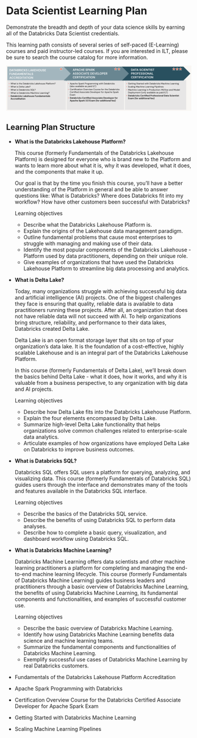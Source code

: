 # Data Scientist Learning Plan

Demonstrate the breadth and depth of your data science skills by earning all of the Databricks Data Scientist credentials.

This learning path consists of several series of self-paced (E-Learning) courses and paid instructor-led courses. If you are interested in ILT, please be sure to search the course catalog for more information.

![](pic_ref/data_scientist_2.png)

## Learning Plan Structure

- **What is the Databricks Lakehouse Platform?**
  
    This course (formerly Fundamentals of the Databricks Lakehouse Platform) is designed for everyone who is brand new to the Platform and wants to learn more about what it is, why it was developed, what it does, and the components that make it up.  
    
    Our goal is that by the time you finish this course, you’ll have a better understanding of the Platform in general and be able to answer questions like: What is Databricks? Where does Databricks fit into my workflow? How have other customers been successful with Databricks?

    Learning objectives
    - Describe what the Databricks Lakehouse Platform is.
    - Explain the origins of the Lakehouse data management paradigm.
    - Outline fundamental problems that cause most enterprises to struggle with managing and making use of their data.
    - Identify the most popular components of the Databricks Lakehouse - Platform used by data practitioners, depending on their unique role.
    - Give examples of organizations that have used the Databricks Lakehouse Platform to streamline big data processing and analytics.


- **What is Delta Lake?**
    
    Today, many organizations struggle with achieving successful big data and artificial intelligence (AI) projects. One of the biggest challenges they face is ensuring that quality, reliable data is available to data practitioners running these projects. After all, an organization that does not have reliable data will not succeed with AI. To help organizations bring structure, reliability, and performance to their data lakes, Databricks created Delta Lake.


    Delta Lake is an open format storage layer that sits on top of your organization’s data lake. It is the foundation of a cost-effective, highly scalable Lakehouse and is an integral part of the Databricks Lakehouse Platform.


    In this course (formerly Fundamentals of Delta Lake), we’ll break down the basics behind Delta Lake - what it does, how it works, and why it is valuable from a business perspective, to any organization with big data and AI projects.


    Learning objectives
    - Describe how Delta Lake fits into the Databricks Lakehouse Platform.
    - Explain the four elements encompassed by Delta Lake.
    - Summarize high-level Delta Lake functionality that helps organizations solve common challenges related to enterprise-scale data analytics.
    - Articulate examples of how organizations have employed Delta Lake on Databricks to improve business outcomes.

- **What is Databricks SQL?**
  
    Databricks SQL offers SQL users a platform for querying, analyzing, and visualizing data.  This course (formerly Fundamentals of Databricks SQL) guides users through the interface and demonstrates many of the tools and features available in the Databricks SQL interface.

    Learning objectives
    - Describe the basics of the Databricks SQL service.
    - Describe the benefits of using Databricks SQL to perform data analyses.
    - Describe how to complete a basic query, visualization, and dashboard workflow using Databricks SQL.

- **What is Databricks Machine Learning?**
  
    Databricks Machine Learning offers data scientists and other machine learning practitioners a platform for completing and managing the end-to-end machine learning lifecycle. This course (formerly Fundamentals of Databricks Machine Learning) guides business leaders and practitioners through a basic overview of Databricks Machine Learning, the benefits of using Databricks Machine Learning, its fundamental components and functionalities, and examples of successful customer use.

    Learning objectives
    - Describe the basic overview of Databricks Machine Learning.
    - Identify how using Databricks Machine Learning benefits data science and machine learning teams.
    - Summarize the fundamental components and functionalities of Databricks Machine Learning.
    - Exemplify successful use cases of Databricks Machine Learning by real Databricks customers.

- Fundamentals of the Databricks Lakehouse Platform Accreditation
- Apache Spark Programming with Databricks
- Certification Overview Course for the Databricks Certified Associate Developer for Apache Spark Exam
- Getting Started with Databricks Machine Learning
- Scaling Machine Learning Pipelines